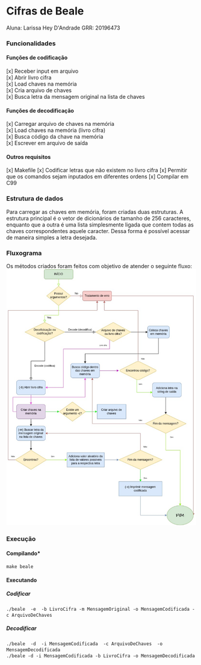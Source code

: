 # Cifras de Beale

Aluna: Larissa Hey D'Andrade
GRR: 20196473

### Funcionalidades

#### Funções de codificação
[x] Receber input em arquivo  
[x] Abrir livro cifra  
[x] Load chaves na memória  
[x] Cria arquivo de chaves  
[x] Busca letra da mensagem original na lista de chaves  

#### Funções de decodificação
[x] Carregar arquivo de chaves na memória  
[x] Load chaves na memória (livro cifra)  
[x] Busca código da chave na memória  
[x] Escrever em arquivo de saída

#### Outros requisitos
[x] Makefile
[x] Codificar letras que não existem no livro cifra
[x] Permitir que os comandos sejam inputados em diferentes ordens
[x] Compilar em C99

### Estrutura de dados
Para carregar as chaves em memória, foram criadas duas estruturas.
A estrutura principal é o vetor de dicionários de tamanho de 256 caracteres, enquanto que a outra é uma lista simplesmente ligada que contem todas as chaves correspondentes aquele caracter.
Dessa forma é possível acessar de maneira simples a letra desejada.

### Fluxograma
Os métodos criados foram feitos com objetivo de atender o seguinte fluxo:  
![Beale](fluxograma.jpg)

### Execução

#### Compilando*
    make beale  

#### Executando
##### *Codificar*
    ./beale  -e  -b LivroCifra -m MensagemOriginal -o MensagemCodificada -c ArquivoDeChaves

##### *Decodificar*
    ./beale  -d  -i MensagemCodificada  -c ArquivoDeChaves  -o MensagemDecodificada  
    ./beale -d -i MensagemCodificada -b LivroCifra -o MensagemDecodificada
